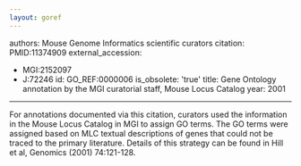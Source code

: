 ```yaml
---
layout: goref
--- 
```

authors: Mouse Genome Informatics scientific curators
citation: PMID:11374909
external_accession: 
  - MGI:2152097
  - J:72246
id: GO_REF:0000006
is_obsolete: 'true'
title: Gene Ontology annotation by the MGI curatorial staff, Mouse Locus Catalog
year: 2001
---

For annotations documented via this citation, curators used the information in the Mouse Locus Catalog in MGI to assign GO terms. The GO terms were assigned based on MLC textual descriptions of genes that could not be traced to the primary literature. Details of this strategy can be found in Hill et al, Genomics (2001) 74:121-128.
